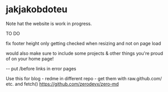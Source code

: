 # jakjakobdoteu

Note hat the website is work in progress. 

TO DO

fix footer height only getting checked when resizing and not on page load

would also make sure to include some projects & other things you're proud of on your home page!

-- put /before links in error pages

Use this for blog - redme in different repo - get them with raw.github.com/ etc. and fetch()
https://github.com/zerodevx/zero-md